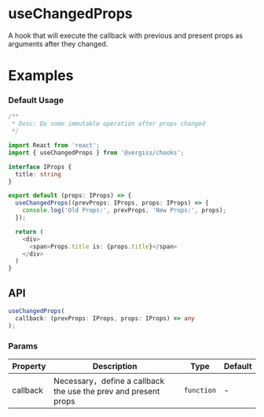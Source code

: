 # useChangedProps

A hook that will execute the callback with previous and present props as arguments after they changed.

# Examples

### Default Usage

```typescript jsx
/**
 * Desc: Do some immutable operation after props changed
 */

import React from 'react';
import { useChangedProps } from '@vergiss/chooks';

interface IProps {
  title: string
}

export default (props: IProps) => {
  useChangedProps((prevProps: IProps, props: IProps) => {
    console.log('Old Props:', prevProps, 'New Props:', props);
  });

  return (
    <div>
      <span>Props.title is: {props.title}</span>
    </div>
  )
}
```

## API

```typescript
useChangedProps(
  callback: (prevProps: IProps, props: IProps) => any
);
```

### Params
| Property     | Description                  | Type                                     | Default |
| ------------ | ---------------------------- | ---------------------------------------- | ------- |
| callback | Necessary，define a callback the use the prev and present props | `function` | - |